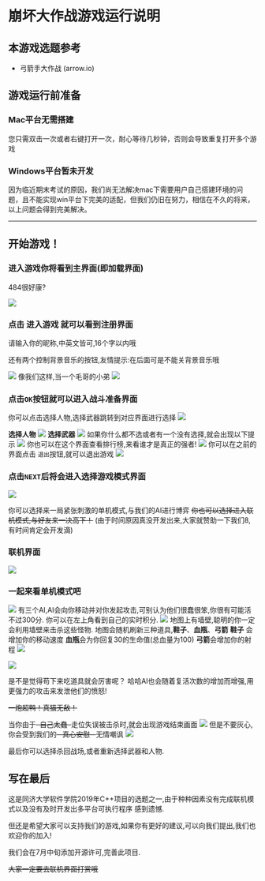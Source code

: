 # 崩坏大作战游戏运行说明

## 本游戏选题参考

- 弓箭手大作战 (arrow.io)

## 游戏运行前准备

### Mac平台无需搭建

您只需双击一次或者右键打开一次，耐心等待几秒钟，否则会导致重复打开多个游戏

### Windows平台暂未开发

因为临近期末考试的原因，我们尚无法解决mac下需要用户自己搭建环境的问题，且不能实现win平台下完美的适配，但我们仍旧在努力，相信在不久的将来，以上问题会得到完美解决。

------

## 开始游戏！

### 进入游戏你将看到主界面(即加载界面) 

484很好康?

![](https://github.com/yc111347/-/raw/master/helloWorld/pic/1.png) 



### 点击 **进入游戏** 就可以看到注册界面

请输入你的昵称,中英文皆可,16个字以内哦

还有两个控制背景音乐的按钮,友情提示:在后面可是不能关背景音乐哦

![](https://github.com/yc111347/-/raw/master/helloWorld/pic/2.png) 
像我们这样,当一个毛哥的小弟
![](https://github.com/yc111347/-/raw/master/helloWorld/pic/3.png) 

### 点击`OK`按钮就可以进入战斗准备界面

你可以点击选择人物,选择武器跳转到对应界面进行选择
![](https://github.com/yc111347/-/raw/master/helloWorld/pic/4.png)

**选择人物**
![](https://github.com/yc111347/-/raw/master/helloWorld/pic/6.png)
**选择武器**
![](https://github.com/yc111347/-/raw/master/helloWorld/pic/5.png) 
如果你什么都不选或者有一个没有选择,就会出现以下提示
![](https://github.com/yc111347/-/raw/master/helloWorld/pic/7.png) 
你也可以在这个界面查看排行榜,来看谁才是真正的强者!
![](https://github.com/yc111347/-/raw/master/helloWorld/pic/17.png) 
你可以在之前的界面点击 `退出`按钮,就可以退出游戏
![](https://github.com/yc111347/-/raw/master/helloWorld/pic/8.png) 



### 点击`NEXT`后将会进入选择游戏模式界面

![](https://github.com/yc111347/-/raw/master/helloWorld/pic/9.png) 

你可以选择来一局紧张刺激的单机模式,与我们的AI进行博弈
 <s>你也可以选择进入联机模式,与好友来一决高下！</s>
 (由于时间原因真没开发出来,大家就赞助一下我们8,有时间肯定会开发滴)

### 联机界面

 ![](https://github.com/yc111347/-/raw/master/helloWorld/pic/10.png) 

### 一起来看单机模式吧

 ![](https://github.com/yc111347/-/raw/master/helloWorld/pic/11.png) 
 有三个AI,AI会向你移动并对你发起攻击,可别认为他们很蠢很笨,你很有可能活不过300分.
 你可以在左上角看到自己的实时积分.
 ![](https://github.com/yc111347/-/raw/master/helloWorld/pic/12.png) 
 地图上有墙壁,聪明的你一定会利用墙壁来击杀这些怪物.
 地图会随机刷新三种道具,**鞋子**、**血瓶**、**弓箭**
 **鞋子** 会增加你的移动速度
 **血瓶**会为你回复30的生命值(总血量为100)
 **弓箭**会增加你的射程
 ![](https://github.com/yc111347/-/raw/master/helloWorld/pic/13.png) 

![](https://github.com/yc111347/-/raw/master/helloWorld/pic/14.png) 

 是不是觉得苟下来吃道具就会厉害呢？
 哈哈AI也会随着复活次数的增加而增强,用更强力的攻击来发泄他们的愤怒!

 <s>一炮超鸭！真猫无敌！</s>

当你由于<s>  自己太蠢  </s>走位失误被击杀时,就会出现游戏结束画面
![](https://github.com/yc111347/-/raw/master/helloWorld/pic/15.png) 
但是不要灰心,你会受到我们的<s>   真心安慰   </s>无情嘲讽
![](https://github.com/yc111347/-/raw/master/helloWorld/pic/16.png) 

最后你可以选择杀回战场,或者重新选择武器和人物.

## 写在最后

这是同济大学软件学院2019年C++项目的选题之一,由于种种因素没有完成联机模式以及没有及时开发出多平台可执行程序 感到遗憾.

但还是希望大家可以支持我们的游戏,如果你有更好的建议,可以向我们提出,我们也欢迎你的加入!

我们会在7月中旬添加开源许可,完善此项目.

<s>大家一定要去联机界面打赏哦</s>











